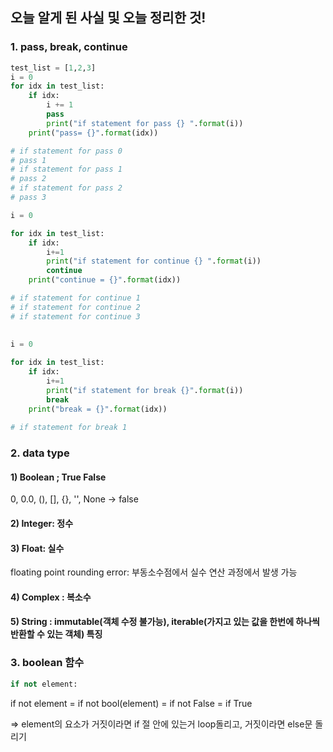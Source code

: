 ## 오늘 알게 된 사실 및 오늘 정리한 것!



### 1. pass, break, continue

``` python
test_list = [1,2,3]
i = 0
for idx in test_list:
    if idx:
        i += 1
        pass
        print("if statement for pass {} ".format(i))
    print("pass= {}".format(idx))

# if statement for pass 0
# pass 1
# if statement for pass 1
# pass 2
# if statement for pass 2
# pass 3

i = 0

for idx in test_list:
    if idx:
        i+=1
        print("if statement for continue {} ".format(i))
        continue
    print("continue = {}".format(idx))

# if statement for continue 1
# if statement for continue 2
# if statement for continue 3
 
    
i = 0

for idx in test_list:
    if idx:
        i+=1
        print("if statement for break {}".format(i))
        break
    print("break = {}".format(idx))
    
# if statement for break 1
```



### 2. data type

#### 1) Boolean ; True False

0, 0.0, (), [], {}, '', None -> false

#### 2) Integer: 정수

#### 3) Float: 실수

floating point rounding error: 부동소수점에서 실수 연산 과정에서 발생 가능

#### 4) Complex : 복소수 

#### 5)  String : immutable(객체 수정 불가능), iterable(가지고 있는 값을 한번에 하나씩 반환할 수 있는 객체)  특징



### 3. boolean 함수

``` python
if not element:
```

if not element = if not bool(element) = if not False = if True

=> element의 요소가 거짓이라면 if 절 안에 있는거 loop돌리고, 거짓이라면 else문 돌리기